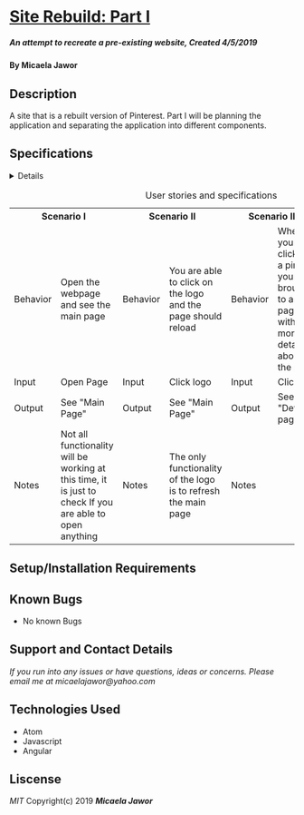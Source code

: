 # <u>**Site Rebuild: Part I**</u>
##### An attempt to recreate a pre-existing website, Created 4/5/2019

#### By Micaela Jawor

## Description
A site that is a rebuilt version of Pinterest. Part I will be planning the application and separating the application into different components.

## Specifications
<details></details>
<table>
  <tr>
    <caption>User stories and specifications</caption>
    <th colspan="2" style="width: 25%"> Scenario I </th>
    <th colspan="2" style="width: 25%"> Scenario II </th>
    <th colspan="2" style="width: 25%"> Scenario III </th>
    <th colspan="2" style="width: 25%"> Scenario IV </th>
  </tr>
  <tr>
    <td style="width:5%">Behavior</td>
    <td>Open the webpage and see the main page</td>
    <td style="width:5%">Behavior</td>
    <td>You are able to click on the logo and the page should reload</td>
    <td style="width:5%">Behavior</td>
    <td>When you click on a pin you are brought to a page with more details about the pin</td>
    <td style="width:5%">Behavior</td>
    <td></td>
  </tr>
  <tr>
    <td>Input</td>
    <td>Open Page</td>
    <td>Input</td>
    <td>Click logo</td>
    <td>Input</td>
    <td>Click Pin</td>
    <td>Input</td>
    <td></td>
  </tr>
  <tr>
    <td>Output</td>
    <td>See "Main Page"</td>
    <td>Output</td>
    <td>See "Main Page"</td>
    <td>Output</td>
    <td>See "Details" page</td>
    <td>Output</td>
    <td>See "Details" page</td>
  </tr>
  <tr>
    <td>Notes</td>
    <td>Not all functionality will be working at this time, it is just to check If you are able to open anything</td>
    <td>Notes</td>
    <td>The only functionality of the logo is to refresh the main page</td>
    <td>Notes</td>
    <td></td>
    <td>Notes</td>
    <td></td>
  </tr>
</table>



## Setup/Installation Requirements

## Known Bugs
* No known Bugs

## Support and Contact Details
_If you run into any issues or have questions, ideas or concerns. Please email me at micaelajawor@yahoo.com_

## Technologies Used
* Atom
* Javascript
* Angular

## Liscense
_MIT_
Copyright(c) 2019 **_Micaela Jawor_**
